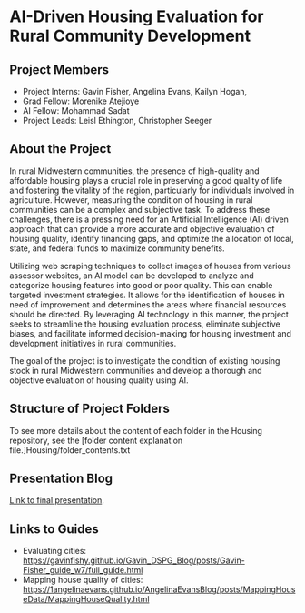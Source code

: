 # AI-Driven Housing Evaluation for Rural Community Development


## Project Members
+ Project Interns: Gavin Fisher, Angelina Evans, Kailyn Hogan,
+ Grad Fellow: Morenike Atejioye
+ AI Fellow: Mohammad Sadat
+ Project Leads: Leisl Ethington, Christopher Seeger


## About the Project

In rural Midwestern communities, the presence of high-quality and affordable housing plays a crucial role in preserving a good quality of life and fostering the vitality of the region, particularly for individuals involved in agriculture. However, measuring the condition of housing in rural communities can be a complex and subjective task. To address these challenges, there is a pressing need for an Artificial Intelligence (AI) driven approach that can provide a more accurate and objective evaluation of housing quality, identify financing gaps, and optimize the allocation of local, state, and federal funds to maximize community benefits.

Utilizing web scraping techniques to collect images of houses from various assessor websites, an AI model can be developed to analyze and categorize housing features into good or poor quality. This can enable targeted investment strategies. It allows for the identification of houses in need of improvement and determines the areas where financial resources should be directed. By leveraging AI technology in this manner, the project seeks to streamline the housing evaluation process, eliminate subjective biases, and facilitate informed decision-making for housing investment and development initiatives in rural communities.

The goal of the project is to investigate the condition of existing housing stock in rural Midwestern communities and develop a thorough and objective evaluation of housing quality using AI.


## Structure of Project Folders


To see more details about the content of each folder in the Housing repository, see the [folder content explanation file.]Housing/folder_contents.txt

## Presentation Blog

[Link to final presentation](https://morenikeope.github.io/Atejioye_Blog/posts/Report_Draft/Report_Draft.html).

## Links to Guides

+ Evaluating cities: https://gavinfishy.github.io/Gavin_DSPG_Blog/posts/Gavin-Fisher_guide_w7/full_guide.html
+ Mapping house quality of cities: https://1angelinaevans.github.io/AngelinaEvansBlog/posts/MappingHouseData/MappingHouseQuality.html

 
